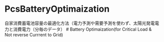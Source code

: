 # PcsBatteryOptimaization
自家消費蓄電池容量の最適化方法（電力予測や需要予測を使わず、太陽光発電電力と消費電力（分毎のデータ） # Battery Optimaization(for Critical Load &amp; Not reverse Currrent to Grid)
